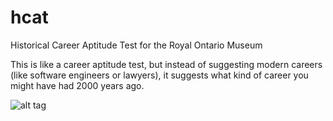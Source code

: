hcat
====

Historical Career Aptitude Test for the Royal Ontario Museum

This is like a career aptitude test, but instead of suggesting modern careers (like software engineers or lawyers), it suggests what kind of career you might have had 2000 years ago.

![alt tag](images/pyramid.jpg)
